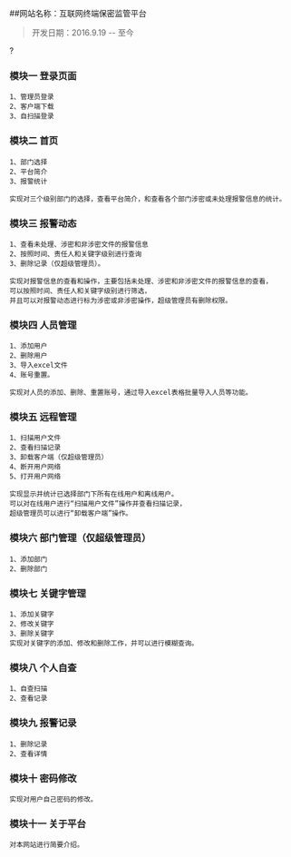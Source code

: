 ##网站名称：互联网终端保密监管平台
> 开发日期：2016.9.19 --   至今


?	



### 模块一 登录页面 ###

	1、管理员登录
	2、客户端下载
	3、自扫描登录


### 模块二 首页 ###

	1、部门选择
	2、平台简介
	3、报警统计
	
	实现对三个级别部门的选择，查看平台简介，和查看各个部门涉密或未处理报警信息的统计。


### 模块三 报警动态 ###

	1、查看未处理、涉密和非涉密文件的报警信息
	2、按照时间、责任人和关键字级别进行查询
	3、删除记录（仅超级管理员）。
	
	实现对报警信息的查看和操作，主要包括未处理、涉密和非涉密文件的报警信息的查看，
	可以按照时间、责任人和关键字级别进行筛选，
	并且可以对报警动态进行标为涉密或非涉密操作，超级管理员有删除权限。


### 模块四 人员管理 ###

	1、添加用户
	2、删除用户
	3、导入excel文件
	4、账号重置。
	
	实现对人员的添加、删除、重置账号，通过导入excel表格批量导入人员等功能。


### 模块五 远程管理 ###
	1、扫描用户文件
	2、查看扫描记录
	3、卸载客户端（仅超级管理员）
	4、断开用户网络
	5、打开用户网络
	
	实现显示并统计已选择部门下所有在线用户和离线用户。
	可以对在线用户进行“扫描用户文件”操作并查看扫描记录，
	超级管理员可以进行“卸载客户端”操作。


### 模块六 部门管理（仅超级管理员） ###
	1、添加部门
	2、删除部门


### 模块七 关键字管理 ###
	1、添加关键字
	2、修改关键字
	3、删除关键字
	实现对关键字的添加、修改和删除工作，并可以进行模糊查询。


### 模块八 个人自查 ###
	1、自查扫描
	2、查看记录


### 模块九 报警记录 ###
	1、删除记录
	2、查看详情


### 模块十 密码修改 ###
	实现对用户自己密码的修改。


### 模块十一 关于平台 ###
	对本网站进行简要介绍。